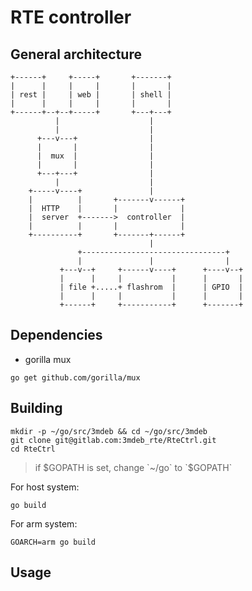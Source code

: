 RTE controller
==============

## General architecture

```
+------+     +-----+       +-------+
|      |     |     |       |       |
| rest |     | web |       | shell |
|      |     |     |       |       |
+------+--+--+-----+       +---+---+
          |                    |
          |                    |
      +---v---+                |
      |       |                |
      |  mux  |                |
      |       |                |
      +---+---+                |
          |                    |
    +-----v----+               |
    |          |       +-------v------+
    |  HTTP    |       |              |
    |  server  +------->  controller  |
    |          |       |              |
    +----------+       +-------+------+
                               |
               +--------------------------------+
               |               |                |
           +---v--+     +------v----+      +----v--+
           |      |     |           |      |       |
           | file +.....+ flashrom  |      | GPIO  |
           |      |     |           |      |       |
           +------+     +-----------+      +-------+
```

## Dependencies

* gorilla mux

```
go get github.com/gorilla/mux
```

## Building

```
mkdir -p ~/go/src/3mdeb && cd ~/go/src/3mdeb
git clone git@gitlab.com:3mdeb_rte/RteCtrl.git
cd RteCtrl
```

> if $GOPATH is set, change `~/go` to `$GOPATH`

For host system:

```
go build
```

For arm system:

```
GOARCH=arm go build
```

## Usage
